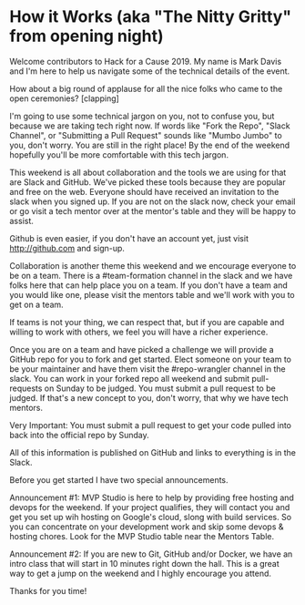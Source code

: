 # How it Works (aka "The Nitty Gritty" from opening night)

Welcome contributors to Hack for a Cause 2019.  My name is Mark Davis and I'm here to help us navigate some of the technical details of the event.

How about a big round of applause for all the nice folks who came to the open ceremonies? [clapping]

I'm going to use some technical jargon on you, not to confuse you, but because we are taking tech right now.  If words like "Fork the Repo", "Slack Channel", or "Submitting a Pull Request" sounds like "Mumbo Jumbo" to you, don't worry.  You are still in the right place! By the end of the weekend hopefully you'll be more comfortable with this tech jargon. 

This weekend is all about collaboration and the tools we are using for that are Slack and GitHub.  We've picked these tools because they are popular and free on the web. Everyone should have received an invitation to the slack when you signed up. If you are not on the slack now, check your email or go visit a tech mentor over at the mentor's table and they will be happy to assist.

Github is even easier, if you don't have an account yet, just visit http://github.com and sign-up.  

Collaboration is another theme this weekend and we encourage everyone to be on a team.  There is a #team-formation channel in the slack and we have folks here that can help place you on a team.  If you don't have a team and you would like one, please visit the mentors table and we'll work with you to get on a team.

If teams is not your thing, we can respect that, but if you are capable and willing to work with others, we feel you will have a richer experience.

Once you are on a team and have picked a challenge we will provide a GitHub repo for you to fork and get started.  Elect someone on your team to be your maintainer and have them visit the #repo-wrangler channel in the slack.  You can work in your forked repo all weekend and submit pull-requests on Sunday to be judged.  You must submit a pull request to be judged.  If that's a new concept to you, don't worry, that why we have tech mentors.

Very Important:  You must submit a pull request to get your code pulled into back into the official repo by Sunday. 

All of this information is published on GitHub and links to everything is in the Slack.

Before you get started I have two special announcements.

Announcement #1: MVP Studio is here to help by providing free hosting and devops for the weekend.  If your project qualifies, they will contact you and get you set up wih hosting on Google's cloud, slong with build services. So you can concentrate on your development work and skip some devops & hosting chores. Look for the MVP Studio table near the Mentors Table.

Announcement #2: If  you are new to Git, GitHub and/or Docker, we have an intro class that will start in 10 minutes right down the hall. This is a great way to get a jump on the weekend and I highly encourage you attend.

Thanks for you time!










